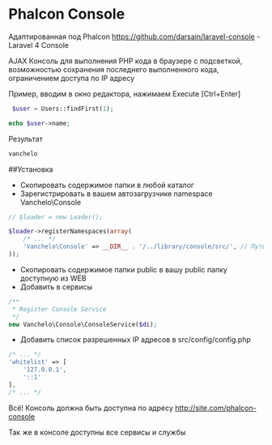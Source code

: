 Phalcon Console
===============

Адаптированная под Phalcon https://github.com/darsain/laravel-console - Laravel 4 Console

AJAX Консоль для выполнения PHP кода в браузере с подсветкой, возможностью сохранения последнего выполненного кода, ограничением доступа по IP адресу

 Пример, вводим в окно редактора, нажимаем Execute [Ctrl+Enter]
 ```php
  $user = Users::findFirst(1);

 echo $user->name;
 ```
 Результат
 ```php
 vanchelo
 ```

##Установка
* Скопировать содержимое папки в любой каталог
* Зарегистрировать в вашем автозагрузчике namespace Vanchelo\Console
```php
// $loader = new Loader();

$loader->registerNamespaces(array(
    /* ... */
    'Vanchelo\Console' => __DIR__ . '/../library/console/src/', // Путь может быть другим
));
```
* Скопировать содержимое папки public в вашу public папку доступную из WEB
* Добавить в сервисы
```php
/**
 * Register Console Service
 */
new Vanchelo\Console\ConsoleService($di);
```
* Добавить список разрешенных IP адресов в src/config/config.php
```php
/* ... */
'whitelist' => [
    '127.0.0.1',
    '::1'
],
/* ... */
```

Всё! Консоль должна быть доступна по адресу http://site.com/phalcon-console

Так же в консоле доступны все сервисы и службы